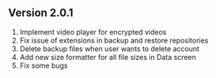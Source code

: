 ## Version 2.0.1

1. Implement video player for encrypted videos
2. Fix issue of extensions in backup and restore repositories
3. Delete backup files when user wants to delete account
4. Add new size formatter for all file sizes in Data screen
5. Fix some bugs